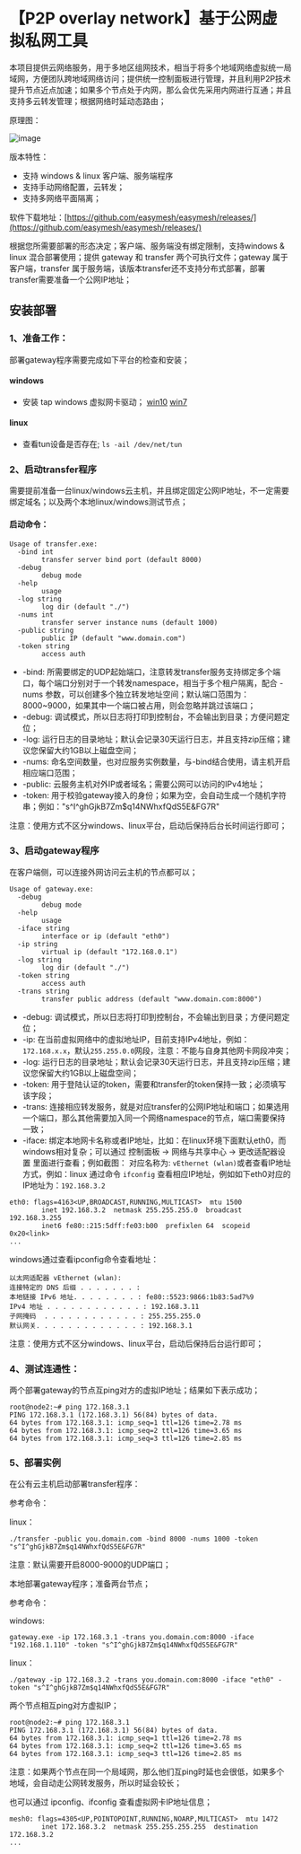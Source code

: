 # 【P2P overlay network】基于公网虚拟私网工具

本项目提供云网络服务，用于多地区组网技术，相当于将多个地域网络虚拟统一局域网，方便团队跨地域网络访问；提供统一控制面板进行管理，并且利用P2P技术提升节点近点加速；如果多个节点处于内网，那么会优先采用内网进行互通；并且支持多云转发管理；根据网络时延动态路由；

原理图：

![image](https://upload-images.jianshu.io/upload_images/6796036-4626f4fd53fc907e.png?imageMogr2/auto-orient/strip%7CimageView2/2/w/1240)

版本特性：

- 支持 windows & linux 客户端、服务端程序
- 支持手动网络配置，云转发；
- 支持多网络平面隔离；

软件下载地址：[https://github.com/easymesh/easymesh/releases/](https://github.com/easymesh/easymesh/releases/)

根据您所需要部署的形态决定；客户端、服务端没有绑定限制，支持windows & linux 混合部署使用；提供 gateway 和 transfer 两个可执行文件；gateway 属于客户端，transfer 属于服务端，该版本transfer还不支持分布式部署，部署transfer需要准备一个公网IP地址；

## 安装部署

### 1、准备工作：

部署gateway程序需要完成如下平台的检查和安装；

#### windows

*   安装 tap windows 虚拟网卡驱动； [win10](https://build.openvpn.net/downloads/releases/tap-windows-9.24.2-I601-Win10.exe) [win7](https://build.openvpn.net/downloads/releases/tap-windows-9.24.2-I601-Win7.exe)

#### linux

*   查看tun设备是否存在; `ls -ail /dev/net/tun`

### 2、启动transfer程序
需要提前准备一台linux/windows云主机，并且绑定固定公网IP地址，不一定需要绑定域名；以及两个本地linux/windows测试节点；

#### 启动命令：

```
Usage of transfer.exe:
  -bind int
        transfer server bind port (default 8000)
  -debug
        debug mode
  -help
        usage
  -log string
        log dir (default "./")
  -nums int
        transfer server instance nums (default 1000)
  -public string
        public IP (default "www.domain.com")
  -token string
        access auth
```

- -bind: 所需要绑定的UDP起始端口，注意转发transfer服务支持绑定多个端口，每个端口分别对于一个转发namespace，相当于多个租户隔离，配合 -nums 参数，可以创建多个独立转发地址空间；默认端口范围为：8000~9000，如果其中一个端口被占用，则会忽略并跳过该端口；
- -debug: 调试模式，所以日志将打印到控制台，不会输出到目录；方便问题定位；
- -log: 运行日志的目录地址；默认会记录30天运行日志，并且支持zip压缩；建议您保留大约1GB以上磁盘空间；
- -nums: 命名空间数量，也对应服务实例数量，与-bind结合使用，请主机开启相应端口范围；
- -public: 云服务主机对外IP或者域名；需要公网可以访问的IPv4地址；
- -token: 用于校验gateway接入的身份；如果为空，会自动生成一个随机字符串；例如："s^I^ghGjkB7Zm$q14NWhxfQdS5E&FG7R"

注意：使用方式不区分windows、linux平台，启动后保持后台长时间运行即可；

### 3、启动gateway程序
在客户端侧，可以连接外网访问云主机的节点都可以；

```
Usage of gateway.exe:
  -debug
        debug mode
  -help
        usage
  -iface string
        interface or ip (default "eth0")
  -ip string
        virtual ip (default "172.168.0.1")
  -log string
        log dir (default "./")
  -token string
        access auth
  -trans string
        transfer public address (default "www.domain.com:8000")
```

*   -debug: 调试模式，所以日志将打印到控制台，不会输出到目录；方便问题定位；
*   -ip: 在当前虚拟网络中的虚拟地址IP，目前支持IPv4地址，例如：`172.168.x.x`，默认`255.255.0.0`网段，注意：不能与自身其他网卡网段冲突；
*   -log: 运行日志的目录地址；默认会记录30天运行日志，并且支持zip压缩；建议您保留大约1GB以上磁盘空间；
*   -token: 用于登陆认证的token，需要和transfer的token保持一致；必须填写该字段；
*   -trans: 连接相应转发服务，就是对应transfer的公网IP地址和端口；如果选用一个端口，那么其他需要加入同一个网络namespace的节点，端口需要保持一致；
*   -iface: 绑定本地网卡名称或者IP地址，比如：在linux环境下面默认eth0，而windows相对复杂；可以通过 控制面板 -> 网络与共享中心 -> 更改适配器设置 里面进行查看；例如截图：[](https://github.com/easymesh/docs/blob/master/windows_eth.png) 对应名称为: `vEthernet (wlan)`或者查看IP地址方式，例如：linux 通过命令 `ifconfig` 查看相应IP地址，例如如下eth0对应的IP地址为：`192.168.3.2`

```
eth0: flags=4163<UP,BROADCAST,RUNNING,MULTICAST>  mtu 1500
        inet 192.168.3.2  netmask 255.255.255.0  broadcast 192.168.3.255
        inet6 fe80::215:5dff:fe03:b00  prefixlen 64  scopeid 0x20<link>
...
```

windows通过查看ipconfig命令查看地址：

```
以太网适配器 vEthernet (wlan):
连接特定的 DNS 后缀 . . . . . . . :
本地链接 IPv6 地址. . . . . . . . : fe80::5523:9866:1b83:5ad7%9
IPv4 地址 . . . . . . . . . . . . : 192.168.3.11
子网掩码  . . . . . . . . . . . . : 255.255.255.0
默认网关. . . . . . . . . . . . . : 192.168.3.1
```

注意：使用方式不区分windows、linux平台，启动后保持后台运行即可；

### 4、测试连通性：
两个部署gateway的节点互ping对方的虚拟IP地址；结果如下表示成功；

```
root@node2:~# ping 172.168.3.1
PING 172.168.3.1 (172.168.3.1) 56(84) bytes of data.
64 bytes from 172.168.3.1: icmp_seq=1 ttl=126 time=2.78 ms
64 bytes from 172.168.3.1: icmp_seq=2 ttl=126 time=3.65 ms
64 bytes from 172.168.3.1: icmp_seq=3 ttl=126 time=2.85 ms
```

### 5、部署实例

在公有云主机启动部署transfer程序：

参考命令：

linux：
```
./transfer -public you.domain.com -bind 8000 -nums 1000 -token "s^I^ghGjkB7Zm$q14NWhxfQdS5E&FG7R"
```

注意：默认需要开启8000-9000的UDP端口；

本地部署gateway程序；准备两台节点；

参考命令：

windows:

```
gateway.exe -ip 172.168.3.1 -trans you.domain.com:8000 -iface "192.168.1.110" -token "s^I^ghGjkB7Zm$q14NWhxfQdS5E&FG7R"
```

linux：

```
./gateway -ip 172.168.3.2 -trans you.domain.com:8000 -iface "eth0" -token "s^I^ghGjkB7Zm$q14NWhxfQdS5E&FG7R"
```

两个节点相互ping对方虚拟IP；

```
root@node2:~# ping 172.168.3.1
PING 172.168.3.1 (172.168.3.1) 56(84) bytes of data.
64 bytes from 172.168.3.1: icmp_seq=1 ttl=126 time=2.78 ms
64 bytes from 172.168.3.1: icmp_seq=2 ttl=126 time=3.65 ms
64 bytes from 172.168.3.1: icmp_seq=3 ttl=126 time=2.85 ms
```

注意：如果两个节点在同一个局域网，那么他们互ping时延也会很低，如果多个地域，会自动走公网转发服务，所以时延会较长；

也可以通过 ipconfig、ifconfig 查看虚拟网卡IP地址信息；

```
mesh0: flags=4305<UP,POINTOPOINT,RUNNING,NOARP,MULTICAST>  mtu 1472
        inet 172.168.3.2  netmask 255.255.255.255  destination 172.168.3.2
...
```
